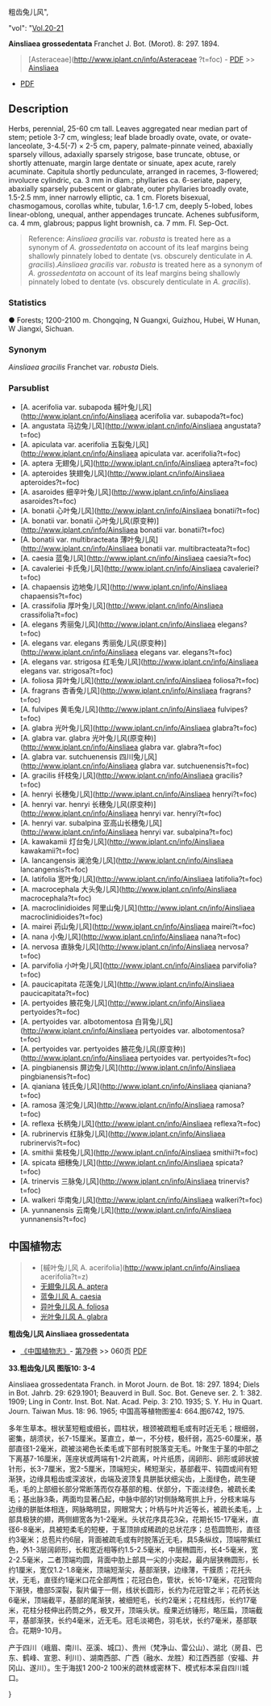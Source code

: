 粗齿兔儿风",

  "vol": "[Vol.20-21](http://iplant.cn/foc/vol/1)

**Ainsliaea grossedentata** Franchet J. Bot. (Morot). 8: 297. 1894.

> [Asteraceae](http://www.iplant.cn/info/Asteraceae ?t=foc) - [PDF](http://iplant.cn/foc/pdf/Asteraceae.pdf) >> [Ainsliaea](http://www.iplant.cn/info/Ainsliaea?t=foc)

 - [PDF](http://www.iplant.cn/foc/pdf/Ainsliaea.pdf)

## Description

Herbs, perennial, 25-60 cm tall. Leaves aggregated near median part of stem; petiole 3-7 cm, wingless; leaf blade broadly ovate, ovate, or ovate-lanceolate, 3-4.5(-7) × 2-5 cm, papery, palmate-pinnate veined, abaxially sparsely villous, adaxially sparsely strigose, base truncate, obtuse, or shortly attenuate, margin large dentate or sinuate, apex acute, rarely acuminate. Capitula shortly pedunculate, arranged in racemes, 3-flowered; involucre cylindric, ca. 3 mm in diam.; phyllaries ca. 6-seriate, papery, abaxially sparsely pubescent or glabrate, outer phyllaries broadly ovate, 1.5-2.5 mm, inner narrowly elliptic, ca. 1 cm. Florets bisexual, chasmogamous, corollas white, tubular, 1.6-1.7 cm, deeply 5-lobed, lobes linear-oblong, unequal, anther appendages truncate. Achenes subfusiform, ca. 4 mm, glabrous; pappus light brownish, ca. 7 mm. Fl. Sep-Oct.

> Reference: 
>*Ainsliaea gracilis* var. *robusta* is treated here as a synonym of *A. grossedentata* on account of its leaf margins being shallowly pinnately lobed to dentate (vs. obscurely denticulate in *A. gracilis*).*Ainsliaea gracilis* var. *robusta* is treated here as a synonym of *A. grossedentata* on account of its leaf margins being shallowly pinnately lobed to dentate (vs. obscurely denticulate in *A. gracilis*).

### Statistics
● Forests; 1200-2100 m. Chongqing, N Guangxi, Guizhou, Hubei, W Hunan, W Jiangxi, Sichuan.

### Synonym
*Ainsliaea gracilis* Franchet var. *robusta* Diels.

### Parsublist

* [A.  acerifolia var. subapoda  槭叶兔儿风](http://www.iplant.cn/info/Ainsliaea acerifolia var. subapoda?t=foc)
* [A.  angustata  马边兔儿风](http://www.iplant.cn/info/Ainsliaea angustata?t=foc)
* [A.  apiculata var. acerifolia  五裂兔儿风](http://www.iplant.cn/info/Ainsliaea apiculata var. acerifolia?t=foc)
* [A.  aptera  无翅兔儿风](http://www.iplant.cn/info/Ainsliaea aptera?t=foc)
* [A.  apteroides  狭翅兔儿风](http://www.iplant.cn/info/Ainsliaea apteroides?t=foc)
* [A.  asaroides  细辛叶兔儿风](http://www.iplant.cn/info/Ainsliaea asaroides?t=foc)
* [A.  bonatii  心叶兔儿风](http://www.iplant.cn/info/Ainsliaea bonatii?t=foc)
* [A.  bonatii var. bonatii  心叶兔儿风(原变种)](http://www.iplant.cn/info/Ainsliaea bonatii var. bonatii?t=foc)
* [A.  bonatii var. multibracteata  薄叶兔儿风](http://www.iplant.cn/info/Ainsliaea bonatii var. multibracteata?t=foc)
* [A.  caesia  蓝兔儿风](http://www.iplant.cn/info/Ainsliaea caesia?t=foc)
* [A.  cavaleriei  卡氏兔儿风](http://www.iplant.cn/info/Ainsliaea cavaleriei?t=foc)
* [A.  chapaensis  边地兔儿风](http://www.iplant.cn/info/Ainsliaea chapaensis?t=foc)
* [A.  crassifolia  厚叶兔儿风](http://www.iplant.cn/info/Ainsliaea crassifolia?t=foc)
* [A.  elegans  秀丽兔儿风](http://www.iplant.cn/info/Ainsliaea elegans?t=foc)
* [A.  elegans var. elegans  秀丽兔儿风(原变种)](http://www.iplant.cn/info/Ainsliaea elegans var. elegans?t=foc)
* [A.  elegans var. strigosa  红毛兔儿风](http://www.iplant.cn/info/Ainsliaea elegans var. strigosa?t=foc)
* [A.  foliosa  异叶兔儿风](http://www.iplant.cn/info/Ainsliaea foliosa?t=foc)
* [A.  fragrans  杏香兔儿风](http://www.iplant.cn/info/Ainsliaea fragrans?t=foc)
* [A.  fulvipes  黄毛兔儿风](http://www.iplant.cn/info/Ainsliaea fulvipes?t=foc)
* [A.  glabra  光叶兔儿风](http://www.iplant.cn/info/Ainsliaea glabra?t=foc)
* [A.  glabra var. glabra  光叶兔儿风(原变种)](http://www.iplant.cn/info/Ainsliaea glabra var. glabra?t=foc)
* [A.  glabra var. sutchuenensis  四川兔儿风](http://www.iplant.cn/info/Ainsliaea glabra var. sutchuenensis?t=foc)
* [A.  gracilis  纤枝兔儿风](http://www.iplant.cn/info/Ainsliaea gracilis?t=foc)
* [A.  henryi  长穗兔儿风](http://www.iplant.cn/info/Ainsliaea henryi?t=foc)
* [A.  henryi var. henryi  长穗兔儿风(原变种)](http://www.iplant.cn/info/Ainsliaea henryi var. henryi?t=foc)
* [A.  henryi var. subalpina  亚高山长穗兔儿风](http://www.iplant.cn/info/Ainsliaea henryi var. subalpina?t=foc)
* [A.  kawakamii  灯台兔儿风](http://www.iplant.cn/info/Ainsliaea kawakamii?t=foc)
* [A.  lancangensis  澜沧兔儿风](http://www.iplant.cn/info/Ainsliaea lancangensis?t=foc)
* [A.  latifolia  宽叶兔儿风](http://www.iplant.cn/info/Ainsliaea latifolia?t=foc)
* [A.  macrocephala  大头兔儿风](http://www.iplant.cn/info/Ainsliaea macrocephala?t=foc)
* [A.  macroclinidioides  阿里山兔儿风](http://www.iplant.cn/info/Ainsliaea macroclinidioides?t=foc)
* [A.  mairei  药山兔儿风](http://www.iplant.cn/info/Ainsliaea mairei?t=foc)
* [A.  nana  小兔儿风](http://www.iplant.cn/info/Ainsliaea nana?t=foc)
* [A.  nervosa  直脉兔儿风](http://www.iplant.cn/info/Ainsliaea nervosa?t=foc)
* [A.  parvifolia  小叶兔儿风](http://www.iplant.cn/info/Ainsliaea parvifolia?t=foc)
* [A.  paucicapitata  花莲兔儿风](http://www.iplant.cn/info/Ainsliaea paucicapitata?t=foc)
* [A.  pertyoides  腋花兔儿风](http://www.iplant.cn/info/Ainsliaea pertyoides?t=foc)
* [A.  pertyoides var. albotomentosa  白背兔儿风](http://www.iplant.cn/info/Ainsliaea pertyoides var. albotomentosa?t=foc)
* [A.  pertyoides var. pertyoides  腋花兔儿风(原变种)](http://www.iplant.cn/info/Ainsliaea pertyoides var. pertyoides?t=foc)
* [A.  pingbianensis  屏边兔儿风](http://www.iplant.cn/info/Ainsliaea pingbianensis?t=foc)
* [A.  qianiana  钱氏兔儿风](http://www.iplant.cn/info/Ainsliaea qianiana?t=foc)
* [A.  ramosa  莲沱兔儿风](http://www.iplant.cn/info/Ainsliaea ramosa?t=foc)
* [A.  reflexa  长柄兔儿风](http://www.iplant.cn/info/Ainsliaea reflexa?t=foc)
* [A.  rubrinervis  红脉兔儿风](http://www.iplant.cn/info/Ainsliaea rubrinervis?t=foc)
* [A.  smithii  紫枝兔儿风](http://www.iplant.cn/info/Ainsliaea smithii?t=foc)
* [A.  spicata  细穗兔儿风](http://www.iplant.cn/info/Ainsliaea spicata?t=foc)
* [A.  trinervis  三脉兔儿风](http://www.iplant.cn/info/Ainsliaea trinervis?t=foc)
* [A.  walkeri  华南兔儿风](http://www.iplant.cn/info/Ainsliaea walkeri?t=foc)
* [A.  yunnanensis  云南兔儿风](http://www.iplant.cn/info/Ainsliaea yunnanensis?t=foc)

## 中国植物志

> * [槭叶兔儿风  A.  acerifolia](http://www.iplant.cn/info/Ainsliaea acerifolia?t=z)
> * [无翅兔儿风  A.  aptera](Ainsliaea-aptera-无翅兔儿风.md)
> * [蓝兔儿风  A.  caesia](Ainsliaea-caesia-蓝兔儿风.md)
> * [异叶兔儿风  A.  foliosa](Ainsliaea-foliosa-异叶兔儿风.md)
> * [光叶兔儿风  A.  glabra](Ainsliaea-glabra-光叶兔儿风.md)

**粗齿兔儿风 Ainsliaea grossedentata**

* [《中国植物志》](http://www.iplant.cn/frps)- [第79卷](http://www.iplant.cn/frps/vol/79) >> 060页 [PDF](http://www.iplant.cn/frps/pdf/79/060b.PDF)

**33.粗齿兔儿风 图版10: 3-4**

Ainsliaea grossedentata Franch. in Morot Journ. de Bot. 18: 297. 1894; Diels in Bot. Jahrb. 29: 629.1901; Beauverd in Bull. Soc. Bot. Geneve ser. 2. 1: 382. 1909; Ling in Contr. Inst. Bot. Nat. Acad. Peip. 3: 210. 1935; S. Y. Hu in Quart. Journ. Taiwan Mus. 18: 96. 1965; 中国高等植物图鉴4: 664.图6742, 1975.

多年生草本。根状茎短粗或细长，圆柱状，根颈被疏粗毛或有时近无毛；根细弱，密集，胡须状，长7-15厘米。茎直立，单一，不分枝，极纤弱，高25-60厘米，基部直径1-2毫米，疏被淡褐色长柔毛或下部有时脱落变无毛。叶聚生于茎的中部之下离基7-16厘米，莲座状或两端有1-2片疏离，叶片纸质，阔卵形、卵形或卵状披针形，长3-7厘米，宽2-5厘米，顶端短尖，稀短渐尖，基部截平、钝圆或间有短渐狭，边缘具粗齿或深波状，齿端及波顶复具胼胝状细尖齿，上面绿色，疏生硬毛，毛的上部细长部分常断落而仅存基部的粗、伏部分，下面淡绿色，被疏长柔毛；基出脉3条，两面均显著凸起，中脉中部的1对侧脉略弯拱上升，分枝末端与边缘的胼胝体相连，网脉略明显，网眼常大；叶柄与叶片近等长，被疏长柔毛，上部具极狭的翅，两侧翅宽各为1-2毫米。头状花序具花3朵，花期长15-17毫米，直径6-8毫米，具被短柔毛的短梗，于茎顶排成稀疏的总状花序；总苞圆筒形，直径约3毫米；总苞片约6层，背面被疏毛或有时脱落近无毛，具5条纵纹，顶端带紫红色，外1-3层阔卵形，长和宽近相等约1.5-2.5毫米，中层椭圆形，长4-5毫米，宽2-2.5毫米，二者顶端均圆，背面中肋上部具一尖的小突起，最内层狭椭圆形，长约1厘米，宽仅1.2-1.8毫米，顶端短渐尖，基部渐狭，边缘薄，干膜质；花托头状，无毛，直径约1毫米口花全部两性；花冠白色，管状，长16-17毫米，花冠管向下渐狭，檐部5深裂，裂片偏于一侧，线状长圆形，长约为花冠管之半；花药长达6毫米，顶端截平，基部的尾渐狭，被细短毛，长约2毫米；花柱线形，长约17毫米，花柱分枝伸出药筒之外，极叉开，顶端头状。瘦果近纺锤形，略压扁，顶端截平，基部渐狭，长约4毫米，近无毛。冠毛淡褐色，羽毛状，长约7毫米，基部联合。花期9-10月。

产于四川（峨眉、南川、巫溪、城口）、贵州（梵净山、雷公山）、湖北（房县、巴东、鹤峰、宣恩、利川）、湖南西部、广西（融水、龙胜）和江西西部（安福、井冈山、遂川）。生于海拔1 200-2 100米的疏林或密林下、模式标本采自四川城口。

}